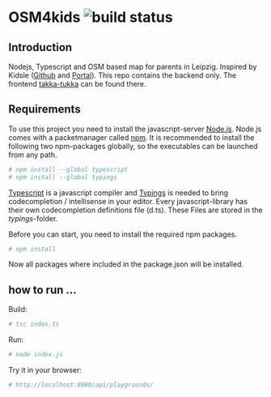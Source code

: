 # OSM4kids ![build status](https://travis-ci.org/hcrudolph/osm4kids-backend.svg?branch=master)

## Introduction

Nodejs, Typescript and OSM based map for parents in Leipzig. Inspired by Kidsle ([Github](https://github.com/CodeforLeipzig/kidsle/) and [Portal](http://leipzig.codefor.de/kidsle/)).
This repo contains the backend only.
The frontend [takka-tukka](https://github.com/paesku/takka-tukka) can be found there.

## Requirements

To use this project you need to install the javascript-server [Node.js](https://nodejs.org).
Node.js comes with a packetmanager called [npm](https://www.npmjs.com/).
It is recommended to install the following two npm-packages globally, so the executables can be launched from any path.

```sh
# npm install --global typescript
# npm install --global typings
```
[Typescript](http://www.typescriptlang.org/) is a javascript compiler and
[Typings](https://www.npmjs.com/package/typings) is needed to bring codecompletion / intellisense in your editor.
Every javascript-library has their own codecompletion definitions file (d.ts). These Files are stored in the _typings_-folder.


Before you can start, you need to install the required npm packages.
```sh
# npm install
```
Now all packages where included in the package.json will be installed.

## how to run ...

Build:
```sh
# tsc index.ts
```

Run:
```sh
# node index.js
```

Try it in your browser:
```sh
# http://localhost:8000/api/playgrounds/
```
